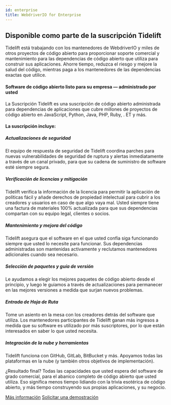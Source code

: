 ```yaml
---
id: enterprise
title: WebdriverIO for Enterprise
---
```


## Disponible como parte de la suscripción Tidelift

Tidelift está trabajando con los mantenedores de WebdriverIO y miles de otros proyectos de código abierto para proporcionar soporte comercial y mantenimiento para las dependencias de código abierto que utiliza para construir sus aplicaciones. Ahorre tiempo, reduzca el riesgo y mejore la salud del código, mientras paga a los mantenedores de las dependencias exactas que utilice.

#### Software de código abierto listo para su empresa — administrado por usted
La Suscripción Tidelift es una suscripción de código abierto administrada para dependencias de aplicaciones que cubre millones de proyectos de código abierto en JavaScript, Python, Java, PHP, Ruby, . ET y más.

#### La suscripción incluye:

##### Actualizaciones de seguridad
El equipo de respuesta de seguridad de Tidelift coordina parches para nuevas vulnerabilidades de seguridad de ruptura y alertas inmediatamente a través de un canal privado, para que su cadena de suministro de software esté siempre segura.

##### Verificación de licencias y mitigación
Tidelift verifica la información de la licencia para permitir la aplicación de políticas fácil y añade derechos de propiedad intelectual para cubrir a los creadores y usuarios en caso de que algo vaya mal. Usted siempre tiene una factura de materiales 100% actualizada para que sus dependencias compartan con su equipo legal, clientes o socios.

##### Mantenimiento y mejora del código
Tidelift asegura que el software en el que usted confía siga funcionando siempre que usted lo necesite para funcionar. Sus dependencias administradas son mantenidas activamente y reclutamos mantenedores adicionales cuando sea necesario.

##### Selección de paquetes y guía de versión
Le ayudamos a elegir los mejores paquetes de código abierto desde el principio, y luego le guiamos a través de actualizaciones para permanecer en las mejores versiones a medida que surjan nuevos problemas.

##### Entrada de Hoja de Ruta
Tome un asiento en la mesa con los creadores detrás del software que utiliza. Los mantenedores participantes de Tidelift ganan más ingresos a medida que su software es utilizado por más suscriptores, por lo que están interesados en saber lo que usted necesita.

##### Integración de la nube y herramientas
Tidelift funciona con GitHub, GitLab, BitBucket y más. Apoyamos todas las plataformas en la nube (y también otros objetivos de implementación).

¿Resultado final? Todas las capacidades que usted espera del software de grado comercial, para el abanico completo de código abierto que usted utiliza. Eso significa menos tiempo lidiando con la trivia esotérica de código abierto, y más tiempo construyendo sus propias aplicaciones, y su negocio.

<div class="learnmore">
    <a class="button" href="https://tidelift.com/subscription/pkg/npm-webdriverio?utm_source=npm-webdriverio&utm_medium=referral&utm_campaign=enterprise" target="_self">Más información</a>
    <a class="button" href="https://tidelift.com/subscription/request-a-demo?utm_source=npm-webdriverio&utm_medium=referral&utm_campaign=enterprise" target="_self">Solicitar una demostración</a>
</div>
